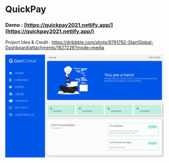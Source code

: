 # QuickPay

### Demo : [https://quickpay2021.netlify.app/](https://quickpay2021.netlify.app/)

Project Idea & Credit : https://dribbble.com/shots/9791792-StartGlobal-Dashboard/attachments/1827226?mode=media

![Responsive Grid CSS](https://github.com/sakibian/quickpay/blob/main/quickpay.png?raw=true)
